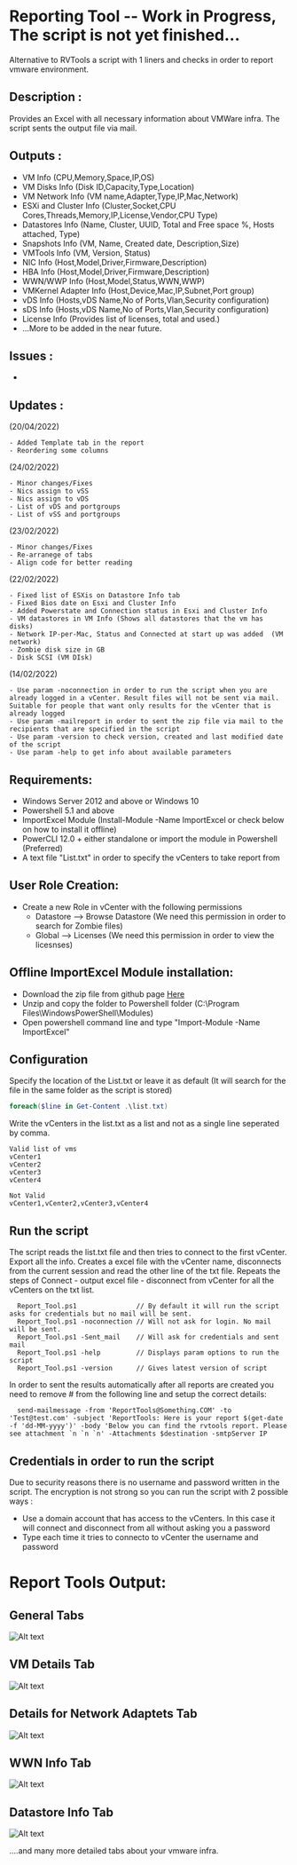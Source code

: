 # Reporting Tool -- Work in Progress, The script is not yet finished...

Alternative to RVTools a script with 1 liners and checks in order to report vmware environment. 

## Description : 
   Provides an Excel with all necessary information about VMWare infra. The script sents the output file via mail.
   
## Outputs :
   - VM Info (CPU,Memory,Space,IP,OS)
   - VM Disks Info (Disk ID,Capacity,Type,Location)
   - VM Network Info (VM name,Adapter,Type,IP,Mac,Network)
   - ESXi and Cluster Info (Cluster,Socket,CPU Cores,Threads,Memory,IP,License,Vendor,CPU Type)
   - Datastores Info (Name, Cluster, UUID, Total and Free space %, Hosts attached, Type)
   - Snapshots Info (VM, Name, Created date, Description,Size)
   - VMTools Info (VM, Version, Status)
   - NIC Info (Host,Model,Driver,Firmware,Description)
   - HBA Info (Host,Model,Driver,Firmware,Description)
   - WWN/WWP Info (Host,Model,Status,WWN,WWP)
   - VMKernel Adapter Info (Host,Device,Mac,IP,Subnet,Port group)
   - vDS Info (Hosts,vDS Name,No of Ports,Vlan,Security configuration)
   - sDS Info (Hosts,vDS Name,No of Ports,Vlan,Security configuration)
   - License Info (Provides list of licenses, total and used.)
   - ...More to be added in the near future.

## Issues :
   - 

## Updates :
  
 (20/04/2022)
   
    - Added Template tab in the report
    - Reordering some columns
  
 (24/02/2022)
   
    - Minor changes/Fixes
    - Nics assign to vSS
    - Nics assign to vDS
    - List of vDS and portgroups
    - List of vSS and portgroups
 
(23/02/2022)
   
    - Minor changes/Fixes
    - Re-arranege of tabs
    - Align code for better reading
 
(22/02/2022)
   
    - Fixed list of ESXis on Datastore Info tab 
    - Fixed Bios date on Esxi and Cluster Info
    - Added Powerstate and Connection status in Esxi and Cluster Info 
    - VM datastores in VM Info (Shows all datastores that the vm has disks)
    - Network IP-per-Mac, Status and Connected at start up was added  (VM network)
    - Zombie disk size in GB
    - Disk SCSI (VM DIsk)
 
 (14/02/2022)
 
    - Use param -noconnection in order to run the script when you are already logged in a vCenter. Result files will not be sent via mail. Suitable for people that want only results for the vCenter that is already logged 
    - Use param -mailreport in order to sent the zip file via mail to the recipients that are specified in the script
    - Use param -version to check version, created and last modified date of the script
    - Use param -help to get info about available parameters



## Requirements:
* Windows Server 2012 and above or Windows 10
* Powershell 5.1 and above
* ImportExcel Module (Install-Module -Name ImportExcel  or check below on how to install it offline) 
* PowerCLI 12.0 + either standalone or import the module in Powershell (Preferred)
* A text file "List.txt" in order to specify the vCenters to take report from

## User Role Creation:
* Create a new Role in vCenter with the following permissions
   * Datastore --> Browse Datastore (We need this permission in order to search for Zombie files)
   * Global --> Licenses (We need this permission in order to view the licesnses)

## Offline ImportExcel Module installation:
* Download the zip file from github page [Here](https://github.kyndryl.net/Dimitrios-Kakoulidis/Report_Tool/blob/main/ImportExcel.zip)
* Unzip and copy the folder to Powershell folder (C:\Program Files\WindowsPowerShell\Modules)
* Open powershell command line and type "Import-Module -Name ImportExcel" 

## Configuration

Specify the location of the List.txt or leave it as default (It will search for the file in the same folder as the script is stored)
```powershell
foreach($line in Get-Content .\list.txt) 
```
Write the vCenters in the list.txt as a list and not as a single line seperated by comma.
```
Valid list of vms 
vCenter1
vCenter2
vCenter3
vCenter4

Not Valid
vCenter1,vCenter2,vCenter3,vCenter4
```

## Run the script

  The script reads the list.txt file and then tries to connect to the first vCenter. Export all the info. Creates a excel file with the vCenter name, disconnects from the current session and read the other line of the txt file. Repeats the steps of Connect - output excel file - disconnect from vCenter for all the vCenters on the txt list.
  
  ```
    Report_Tool.ps1               // By default it will run the script asks for credentials but no mail will be sent.
    Report_Tool.ps1 -noconnection // Will not ask for login. No mail will be sent.
    Report_Tool.ps1 -Sent_mail    // Will ask for credentials and sent mail
    Report_Tool.ps1 -help         // Displays param options to run the script
    Report_Tool.ps1 -version      // Gives latest version of script
  ```

In order to sent the results automatically after all reports are created you need to remove # from the following line and setup the correct details:

```
  send-mailmessage -from 'ReportTools@Something.COM' -to 'Test@test.com' -subject 'ReportTools: Here is your report $(get-date -f 'dd-MM-yyyy')' -body 'Below you can find the rvtools report. Please see attachment `n `n `n' -Attachments $destination -smtpServer IP
```

## Credentials in order to run the script
 Due to security reasons there is no username and password written in the script. The encryption is not strong so you can run the script with 2 possible ways :
 - Use a domain account that has access to the vCenters. In this case it will connect and disconnect from all without asking you a password
 - Type each time it tries to connecto to vCenter the username and password


# Report Tools Output:
## General Tabs
![Alt text](/screenshots/output4.jpg?raw=true "General Tabs")
## VM Details Tab
![Alt text](/screenshots/output1.jpg?raw=true "VM Details Tab")
## Details for Network Adaptets Tab
![Alt text](/screenshots/output2.jpg?raw=true "Details for Network Adaptets Tab")
## WWN Info Tab
![Alt text](/screenshots/output3.jpg?raw=true "WWN Info Tab")
## Datastore Info Tab
![Alt text](/screenshots/output5.jpg?raw=true "Datastore Info Tab")

....and many more detailed tabs about your vmware infra.
